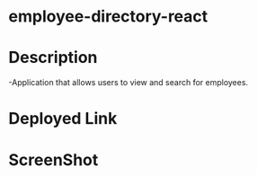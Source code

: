 # employee-directory-react


# Description
-Application that allows users to view and search for employees.


# Deployed Link



# ScreenShot
